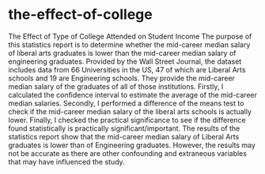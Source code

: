 # the-effect-of-college
The Effect of Type of College Attended on Student Income
The purpose of this statistics report is to determine whether the mid-career median salary of liberal arts graduates is lower than the mid-career median salary of engineering graduates. Provided by the Wall Street Journal, the dataset includes data from 66 Universities in the US, 47 of which are Liberal Arts schools and 19 are Engineering schools. They provide the mid-career median salary of the graduates of all of those institutions. Firstly, I calculated the confidence interval to estimate the average of the mid-career median salaries. Secondly, I performed a difference of the means test to check if the mid-career median salary of the liberal arts schools is actually lower. Finally, I checked the practical significance to see if the difference found statistically is practically significant/important. The results of the statistics report show that the mid-career median salary of Liberal Arts graduates is lower than of Engineering graduates. However, the results may not be accurate as there are other confounding and extraneous variables that may have influenced the study.
